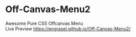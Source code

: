 # Off-Canvas-Menu2
Awesome Pure CSS Offcanvas Menu
<br>
Live Preview https://engrasel.github.io/Off-Canvas-Menu2/
